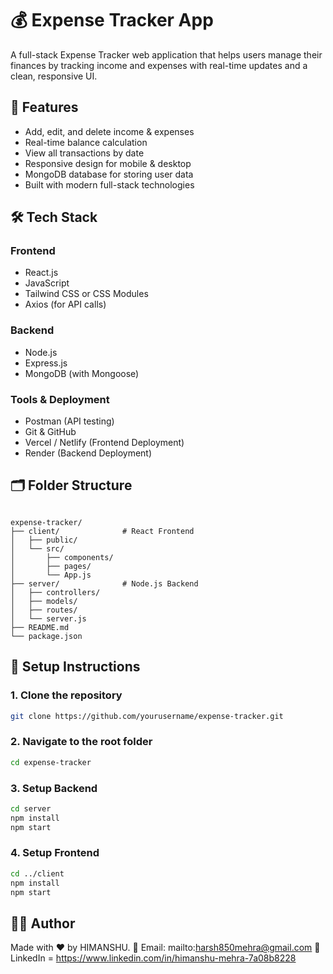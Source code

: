 # 💰 Expense Tracker App 

A full-stack Expense Tracker web application that helps users manage their finances by tracking income and expenses with real-time updates and a clean, responsive UI.

## 🚀 Features

- Add, edit, and delete income & expenses
- Real-time balance calculation
- View all transactions by date
- Responsive design for mobile & desktop
- MongoDB database for storing user data
- Built with modern full-stack technologies

## 🛠️ Tech Stack

### Frontend
- React.js
- JavaScript 
- Tailwind CSS or CSS Modules
- Axios (for API calls)

### Backend
- Node.js
- Express.js
- MongoDB (with Mongoose)

### Tools & Deployment
- Postman (API testing)
- Git & GitHub
- Vercel / Netlify (Frontend Deployment)
- Render  (Backend Deployment)

## 🗂️ Folder Structure

```

expense-tracker/
├── client/              # React Frontend
│   ├── public/
│   └── src/
│       ├── components/
│       ├── pages/
│       └── App.js
├── server/              # Node.js Backend
│   ├── controllers/
│   ├── models/
│   ├── routes/
│   └── server.js
├── README.md
└── package.json

````

## 🔧 Setup Instructions

### 1. Clone the repository
```bash
git clone https://github.com/yourusername/expense-tracker.git
````

### 2. Navigate to the root folder

```bash
cd expense-tracker
```

### 3. Setup Backend

```bash
cd server
npm install
npm start
```

### 4. Setup Frontend

```bash
cd ../client
npm install
npm start
```

## 🙋‍♂️ Author

Made with ❤️ by HIMANSHU.
📧 Email: mailto:harsh850mehra@gmail.com
🔗 LinkedIn = https://www.linkedin.com/in/himanshu-mehra-7a08b8228



```
